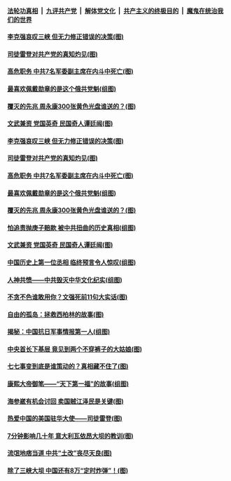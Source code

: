 

####  [法轮功真相](../../../../basic/blob/master/README.md?t=07101202) &nbsp;|&nbsp; [九评共产党](../../../../9ping.md/blob/master/README.md?t=07101202) &nbsp;|&nbsp; [解体党文化](../../../../jtdwh.md/blob/master/README.md?t=07101202)  &nbsp;|&nbsp; [共产主义的终极目的](../../../../gczydzjmd.md/blob/master/README.md?t=07101202) &nbsp;|&nbsp; [魔鬼在统治我们的世界](../../../../mgztzwmdsj.md/blob/master/README.md?t=07101202) 

#### [李克强哀叹三峡 但无力修正错误的决策(图)](../pages/p6/937538.md?t=07101202) 

#### [司徒雷登对共产党的真知灼见(图)](../pages/p6/934960.md?t=07101202) 

#### [高危职务 中共7名军委副主席在内斗中死亡(图)](../pages/p6/937966.md?t=07101202) 

#### [最喜欢佩戴勋章的是这个俄共党魁(组图)](../pages/p6/938666.md?t=07101202) 

#### [覆灭的先兆 周永康300张黄色光盘谁送的？(图)](../pages/p6/938537.md?t=07101202) 

#### [文武兼资 党国英奇 民国奇人谭廷闿(图)](../pages/p6/938512.md?t=07101202) 

#### [李克强哀叹三峡 但无力修正错误的决策(图)](../pages/p6/937538.md?t=07101202) 

#### [司徒雷登对共产党的真知灼见(图)](../pages/p6/934960.md?t=07101202) 

#### [高危职务 中共7名军委副主席在内斗中死亡(图)](../pages/p6/937966.md?t=07101202) 

#### [最喜欢佩戴勋章的是这个俄共党魁(组图)](../pages/p6/938666.md?t=07101202) 

#### [覆灭的先兆 周永康300张黄色光盘谁送的？(图)](../pages/p6/938537.md?t=07101202) 

#### [怕追责抛庚子赔款 被中共扭曲的历史真相(组图)](../pages/p6/938779.md?t=07101202) 

#### [文武兼资 党国英奇 民国奇人谭廷闿(图)](../pages/p6/938512.md?t=07101202) 

#### [中国历史上第一位丞相 临终预言令人惊叹(组图)](../pages/p6/938665.md?t=07101202) 

#### [人神共愤——中共毁灭中华文化纪实(组图)](../pages/p6/938791.md?t=07101202) 

#### [不贪不色谁敢用你？文强死前11句大实话(图)](../pages/p6/938533.md?t=07101202) 

#### [自由的孤岛：拯救西柏林的故事(图)](../pages/p6/938683.md?t=07101202) 

#### [揭秘：中国抗日军事情报第一人(组图)](../pages/p6/938662.md?t=07101202) 

#### [中央首长下基层 竟见到两个不穿裤子的大姑娘(图)](../pages/p6/937961.md?t=07101202) 

#### [七七事变到底是谁策动的？真相藏不住了(图)](../pages/p6/918522.md?t=07101202) 

#### [康熙大帝御笔——“天下第一福”的故事(组图)](../pages/p6/938350.md?t=07101202) 

#### [海参崴有机会讨回 卖国贼江泽民是关键(图)](../pages/p6/938782.md?t=07101202) 

#### [热爱中国的美国驻华大使——司徒雷登(图)](../pages/p6/934961.md?t=07101202) 

#### [7分钟影响几十年 意大利瓦依昂大坝的教训(图)](../pages/p6/937542.md?t=07101202) 

#### [流氓地痞当道 中共“土改”丧尽天良(图)](../pages/p6/937896.md?t=07101202) 

#### [除了三峡大坝 中国还有8万“定时炸弹”！(图)](../pages/p6/937540.md?t=07101202) 

